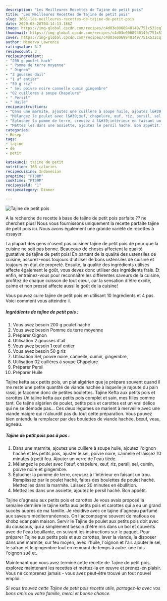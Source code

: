```yaml
---
description: "Les Meilleures Recettes de Tajine de petit pois"
title: "Les Meilleures Recettes de Tajine de petit pois"
slug: 3661-les-meilleures-recettes-de-tajine-de-petit-pois
date: 2020-08-28T04:14:13.186Z
image: https://img-global.cpcdn.com/recipes/c4d03e0068940149/751x532cq70/tajine-de-petit-pois-photo-principale-de-la-recette.jpg
thumbnail: https://img-global.cpcdn.com/recipes/c4d03e0068940149/751x532cq70/tajine-de-petit-pois-photo-principale-de-la-recette.jpg
cover: https://img-global.cpcdn.com/recipes/c4d03e0068940149/751x532cq70/tajine-de-petit-pois-photo-principale-de-la-recette.jpg
author: Minerva Lawrence
ratingvalue: 3.7
reviewcount: 3
recipeingredient:
- "200 g poulet hach"
- " Pomme de terre moyenne"
- " Oignon"
- "2 gousses dail"
- "1 uf entier"
- "50 g riz"
- " Sel poivre noire cannelle cumin gingembre"
- "02 cuillères à soupe Chapelure"
- " Persil"
- " Huile"
recipeinstructions:
- "Dans une marmite, ajoutez une cuillère à soupe huile, ajoutez l&#39;oignon haché et les petits pois, ajuster le sel, poivre noire, cannelle et laissez 10 minutes à petit feu. Ajouter un verre de l&#39;eau tiède."
- "Mélangez le poulet avec l&#39;œuf, chapelure, œuf, riz, persil, sel, cumin, poivre noire et gingembre."
- "Éplucher la pomme de terre, creusez à l&#39;intérieur en faisant un trou. Remplissez par le poulet haché, faites des boulettes de poulet haché. Mettez les dans la marmite. Laissez 20 minutes en ébullition."
- "Mettez les dans une assiette, ajoutez le persil haché. Bon appétit."
categories:
- Resep
tags:
- tajine
- de
- petit

katakunci: tajine de petit 
nutrition: 168 calories
recipecuisine: Indonesian
preptime: "PT38M"
cooktime: "PT39M"
recipeyield: "1"
recipecategory: Dinner

---
```



![Tajine de petit pois](https://img-global.cpcdn.com/recipes/c4d03e0068940149/751x532cq70/tajine-de-petit-pois-photo-principale-de-la-recette.jpg)

A la recherche de recette à base de tajine de petit pois parfaite ?? ne cherchez plus! Nous vous fournissons uniquement la recette parfaite tajine de petit pois ici. Nous avons également une grande variété de recettes à essayer.

La plupart des gens n'osent pas cuisiner tajine de petit pois de peur que la cuisine ne soit pas bonne. Beaucoup de choses affectent la qualité gustative de tajine de petit pois! En partant de la qualité des ustensiles de cuisine, assurez-vous toujours d'utiliser de bons ustensiles de cuisine et toujours en état de propreté. Ensuite, la qualité des ingrédients utilisés affecte également le goût, vous devez donc utiliser des ingrédients frais. Et enfin, entraînez-vous pour reconnaître les différentes saveurs de la cuisine, profitez de chaque cuisson de tout cœur, car la sensation d'être excité, calme et non pressé affecte aussi le goût de la cuisine!

<!--inarticleads1-->

Vous pouvez cuire tajine de petit pois en utilisant 10 Ingrédients et 4 pas. Voici comment vous atteindre il.

##### Ingrédients de tajine de petit pois :

1. Vous avez besoin 200 g poulet haché
1. Vous avez besoin  Pomme de terre moyenne
1. Préparer  Oignon
1. Utilisation 2 gousses d&#39;ail
1. Vous avez besoin 1 œuf entier
1. Vous avez besoin 50 g riz
1. Utilisation  Sel, poivre noire, cannelle, cumin, gingembre,
1. Utilisation 02 cuillères à soupe Chapelure
1. Préparer  Persil
1. Préparer  Huile


Tajine kefta aux petits pois, un plat algérien que je prépare souvent quand il me reste une petite quantité de viande hachée à laquelle je rajoute du pain rassi, je façonne donc de petites boulettes. Tajine Kefta aux petits pois et carottes Un tajine kefta aux petits pois complet et sain, mes filles comme tant. Ce tajine algérien de poulet, petits pois et carottes est un vrai délice qui ne se démode pas… Ces deux légumes se marient à merveille avec une viande maigre qui n&#39;alourdit pas du tout cette préparation. Vous pouvez bien entendu la remplacer par des boulettes de viande hachée, bœuf, veau, agneau. 

<!--inarticleads2-->

##### Tajine de petit pois pas à pas :

1. Dans une marmite, ajoutez une cuillère à soupe huile, ajoutez l&#39;oignon haché et les petits pois, ajuster le sel, poivre noire, cannelle et laissez 10 minutes à petit feu. Ajouter un verre de l&#39;eau tiède.
1. Mélangez le poulet avec l&#39;œuf, chapelure, œuf, riz, persil, sel, cumin, poivre noire et gingembre.
1. Éplucher la pomme de terre, creusez à l&#39;intérieur en faisant un trou. Remplissez par le poulet haché, faites des boulettes de poulet haché. Mettez les dans la marmite. Laissez 20 minutes en ébullition.
1. Mettez les dans une assiette, ajoutez le persil haché. Bon appétit.


Tajine d&#39;agneau aux petits pois et carottes Je vous avais proposé la semaine dernière le tajine kefta aux petits pois et carottes qui a eu un grand succès auprès de ma famille. Je récidive avec ce tajine d&#39;agneau parfumé aux saveurs méditerranéennes. On l&#39;accompagne souvent de matloua ou khobz edar pain maison. Servir le Tajine de poulet aux petits pois doit avec du couscous, qui a simplement besoin d&#39;être mis dans un bol et couverts avec de l&#39;eau bouillante, en suivant les instructions sur le paquet. Pour préparer Tajine aux petits pois et aux carottes, laver la viande, la disposer dans une marmite, sur feu moyen, avec l&#39;huile, l&#39;oignon et l&#39;ail. ajouter le sel, le safran et le gingembre tout en remuant de temps à autre. une fois l&#39;oignon sué et. 

<!--inarticleads1-->

<p>
Maintenant que vous avez terminé cette recette de Tajine de petit pois, explorez maintenant les recettes et mettez-la en œuvre et prenez-en plaisir. Vous ne comprenez jamais - vous avez peut-être trouvé un tout nouvel emploi.
</p>

<p>
<i>Si vous trouvez cette Tajine de petit pois recette utile, partagez-la avec vos bons amis ou votre famille, merci et bonne chance.</i>
</p>
